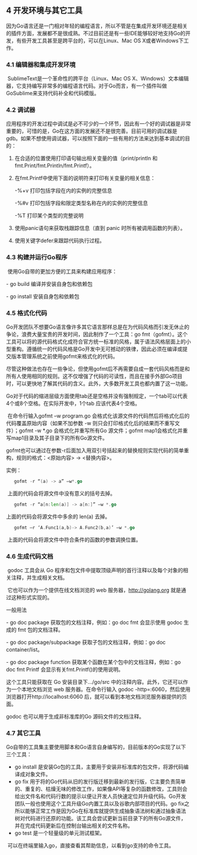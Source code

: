 ## 4 开发环境与其它工具

​    因为Go语言还是一门相对年轻的编程语言，所以不管是在集成开发环境还是相关的插件方面，发展都不是很成熟。不过目前还是有一些IDE能够较好地支持Go的开发，有些开发工具甚至是跨平台的，可以在Linux、Mac OS X或者Windows下工作。

### 4.1 编辑器和集成开发环境

​    SublimeText是一个革命性的跨平台（Linux、Mac OS X、Windows）文本编辑器，它支持编写非常多的编程语言代码。对于Go而言，有一个插件叫做GoSublime来支持代码补全和代码模版。

### 4.2 调试器

​    应用程序的开发过程中调试是必不可少的一个环节，因此有一个好的调试器是非常重要的，可惜的是，Go在这方面的发展还不是很完善。目前可用的调试器是gdb。如果不想使用调试器，可以按照下面的一些有用的方法来达到基本调试的目的：

1. 在合适的位置使用打印语句输出相关变量的值（print/println 和fmt.Print/fmt.Println/fmt.Printf）。
2. 在fmt.Printf中使用下面的说明符来打印有关变量的相关信息：

   -%+v 打印包括字段在内的实例的完整信息

   -%#v 打印包括字段和限定类型名称在内的实例的完整信息

   -%T 打印某个类型的完整说明

3. 使用panic语句来获取栈跟踪信息（直到 panic 时所有被调用函数的列表）。
4. 使用关键字defer来跟踪代码执行过程。

### 4.3 构建并运行Go程序

​   使用Go自带的更加方便的工具来构建应用程序：

\- go build 编译并安装自身包和依赖包

\- go install 安装自身包和依赖包

### 4.5 格式化代码

​    Go开发团队不想要Go语言像许多其它语言那样总是在为代码风格而引发无休止的争论，浪费大量宝贵的开发时间，因此制作了一个工具：go fmt（gofmt）。这个工具可以将的源代码格式化成符合官方统一标准的风格，属于语法风格层面上的小型重构。遵循统一的代码风格是Go开发中无可撼动的铁律，因此必须在编译或提交版本管理系统之前使用gofmt来格式化的代码。

​    尽管这种做法也存在一些争论，但使用gofmt后不再需要自成一套代码风格而是和所有人使用相同的规则。这不仅增强了代码的可读性，而且在接手外部Go项目时，可以更快地了解其代码的含义。此外，大多数开发工具也都内置了这一功能。

​    Go对于代码的缩进层级方面使用tab还是空格并没有强制规定，一个tab可以代表4个或8个空格。在实际开发中，1个tab 应该代表4个空格。

​    在命令行输入gofmt –w program.go 会格式化该源文件的代码然后将格式化后的代码覆盖原始内容（如果不加参数 -w 则只会打印格式化后的结果而不重写文件）；gofmt -w *.go 会格式化并重写所有Go 源文件；gofmt map1会格式化并重写map1目录及其子目录下的所有Go源文件。

​    gofmt也可以通过在参数-r后面加入用双引号括起来的替换规则实现代码的简单重构，规则的格式：<原始内容> -> <替换内容>。

实例：

```go
   gofmt -r “(a) -> a” –w*.go
```



​    上面的代码会将源文件中没有意义的括号去掉。

```go
   gofmt -r “a[n:len(a)] -> a[n:]” –w *.go
```



   上面的代码会将源文件中多余的 len(a) 去掉。

```go
   gofmt –r ‘A.Func1(a,b)-> A.Func2(b,a)’ –w *.go
```



​    上面的代码会将源文件中符合条件的函数的参数调换位置。

### 4.6 生成代码文档

​    godoc 工具会从 Go 程序和包文件中提取顶级声明的首行注释以及每个对象的相关注释，并生成相关文档。

​    它也可以作为一个提供在线文档浏览的 web 服务器，http://golang.org 就是通过这种形式实现的。

一般用法

\- go doc package 获取包的文档注释，例如：go doc fmt 会显示使用 godoc 生成的 fmt 包的文档注释。

\- go doc package/subpackage 获取子包的文档注释，例如：go doc container/list。

\- go doc package function 获取某个函数在某个包中的文档注释，例如：go doc fmt Printf 会显示有关fmt.Printf()的使用说明。

这个工具只能获取在 Go 安装目录下.../go/src 中的注释内容。此外，它还可以作为一个本地文档浏览 web 服务器。在命令行输入 godoc -http=:6060，然后使用浏览器打开http://localhost:6060 后，就可以看到本地文档浏览服务器提供的页面。

godoc 也可以用于生成非标准库的Go 源码文件的文档注释。

### 4.7 其它工具

​    Go自带的工具集主要使用脚本和Go语言自身编写的，目前版本的Go实现了以下三个工具：

* go install 是安装Go包的工具，主要用于安装非标准库的包文件，将源代码编译成对象文件。
* go fix 用于将的Go代码从旧的发行版迁移到最新的发行版，它主要负责简单的、重复的、枯燥无味的修改工作，如果像API等复杂的函数修改，工具则会给出文件名和代码行数的提示以便让开发人员快速定位并升级代码。Go开发团队一般也使用这个工具升级Go内置工具以及谷歌内部项目的代码。go fix之所以能够正常工作是因为Go在标准库就提供生成抽象语法树和通过抽象语法树对代码进行还原的功能。该工具会尝试更新当前目录下的所有Go源文件，并在完成代码更新后在控制台输出相关的文件名称。
* go test 是一个轻量级的单元测试框架。

​    可以在终端里输入go，直接查看其帮助信息，以看到go支持的命令工具。
